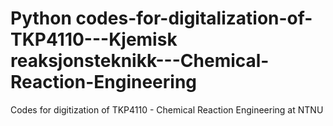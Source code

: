 # Python codes-for-digitalization-of-TKP4110---Kjemisk reaksjonsteknikk---Chemical-Reaction-Engineering
Codes for digitization of TKP4110 - Chemical Reaction Engineering at NTNU
